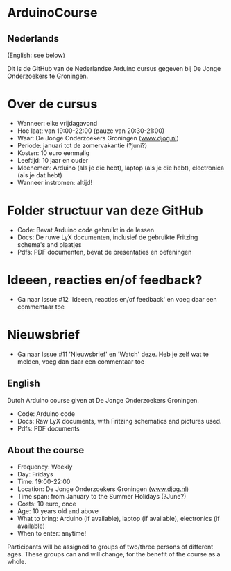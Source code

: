 ArduinoCourse
=============

Nederlands 
----------

(English: see below)

Dit is de GitHub van de Nederlandse Arduino cursus gegeven bij De Jonge Onderzoekers te Groningen.

# Over de cursus
 * Wanneer: elke vrijdagavond 
 * Hoe laat: van 19:00-22:00 (pauze van 20:30-21:00)
 * Waar: De Jonge Onderzoekers Groningen (www.djog.nl)
 * Periode: januari tot de zomervakantie (?juni?)
 * Kosten: 10 euro eenmalig
 * Leeftijd: 10 jaar en ouder
 * Meenemen: Arduino (als je die hebt), laptop (als je die hebt), electronica (als je dat hebt)
 * Wanneer instromen: altijd!

# Folder structuur van deze GitHub
 * Code: Bevat Arduino code gebruikt in de lessen
 * Docs: De ruwe LyX documenten, inclusief de gebruikte Fritzing schema's and plaatjes
 * Pdfs: PDF documenten, bevat de presentaties en oefeningen

# Ideeen, reacties en/of feedback?
 * Ga naar Issue #12 'Ideeen, reacties en/of feedback' en voeg daar een commentaar toe

# Nieuwsbrief
 * Ga naar Issue #11 'Nieuwsbrief' en 'Watch' deze. Heb je zelf wat te melden, voeg dan daar een commentaar toe

English
-------

Dutch Arduino course given at De Jonge Onderzoekers Groningen.

* Code: Arduino code
* Docs: Raw LyX documents, with Fritzing schematics and pictures used. 
* Pdfs: PDF documents

About the course
----------------

 * Frequency: Weekly
 * Day: Fridays
 * Time: 19:00-22:00 
 * Location: De Jonge Onderzoekers Groningen (www.djog.nl)
 * Time span: from January to the Summer Holidays (?June?)
 * Costs: 10 euro, once
 * Age: 10 years old and above
 * What to bring: Arduino (if available), laptop (if available), electronics (if available)
 * When to enter: anytime!

Participants will be assigned to groups of two/three persons of different ages. These groups can and will change, for the benefit of the course as a whole.



